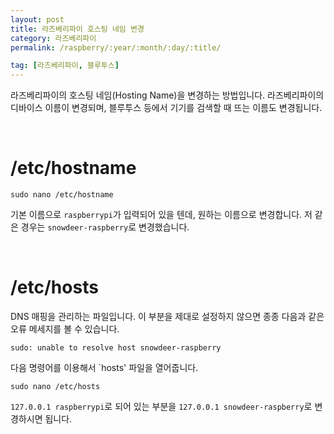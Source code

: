 ```yaml
---
layout: post
title: 라즈베리파이 호스팅 네임 변경
category: 라즈베리파이
permalink: /raspberry/:year/:month/:day/:title/

tag: [라즈베리파이, 블루투스]
---
```


라즈베리파이의 호스팅 네임(Hosting Name)을 변경하는 방법입니다. 라즈베리파이의
디바이스 이름이 변경되며, 블루투스 등에서 기기를 검색할 때 뜨는 이름도 변경됩니다.

<br>

# /etc/hostname

~~~
sudo nano /etc/hostname
~~~

기본 이름으로 `raspberrypi`가 입력되어 있을 텐데, 원하는 이름으로 변경합니다.
저 같은 경우는 `snowdeer-raspberry`로 변경했습니다. 

<br>

# /etc/hosts

DNS 매핑을 관리하는 파일입니다. 이 부분을 제대로 설정하지 않으면
종종 다음과 같은 오류 메세지를 볼 수 있습니다.

~~~
sudo: unable to resolve host snowdeer-raspberry
~~~

다음 명령어를 이용해서 `hosts' 파일을 열어줍니다. 

~~~
sudo nano /etc/hosts
~~~

`127.0.0.1 raspberrypi`로 되어 있는 부분을 `127.0.0.1 snowdeer-raspberry`로
변경하시면 됩니다.
